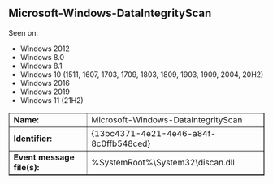 ## Microsoft-Windows-DataIntegrityScan

Seen on:
* Windows 2012
* Windows 8.0
* Windows 8.1
* Windows 10 (1511, 1607, 1703, 1709, 1803, 1809, 1903, 1909, 2004, 20H2)
* Windows 2016
* Windows 2019
* Windows 11 (21H2)

<table border="1" class="docutils">
  <tbody>
    <tr>
      <td><b>Name:</b></td>
      <td>Microsoft-Windows-DataIntegrityScan</td>
    </tr>
    <tr>
      <td><b>Identifier:</b></td>
      <td>{13bc4371-4e21-4e46-a84f-8c0ffb548ced}</td>
    </tr>
    <tr>
      <td><b>Event message file(s):</b></td>
      <td>%SystemRoot%\System32\discan.dll</td>
    </tr>
  </tbody>
</table>

&nbsp;

